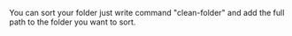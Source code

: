 You can sort your folder just write command "clean-folder"
and add the full path to the folder you want to sort.